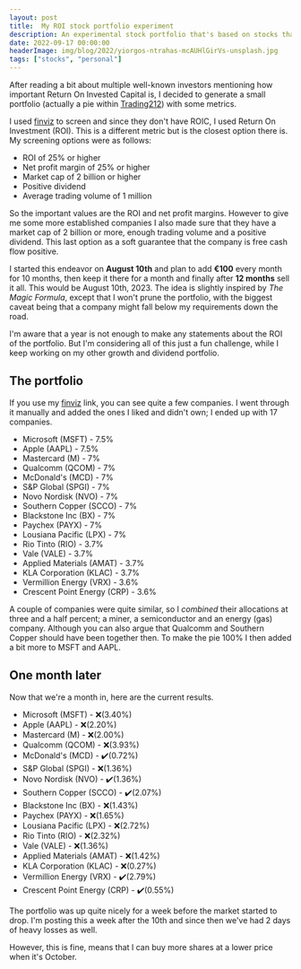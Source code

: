 ```yaml
---
layout: post
title:  My ROI stock portfolio experiment
description: An experimental stock portfolio that's based on stocks that have 25% or higher Return On Investment metrics. 
date: 2022-09-17 00:00:00
headerImage: img/blog/2022/yiorgos-ntrahas-mcAUHlGirVs-unsplash.jpg
tags: ["stocks", "personal"]
---
```


After reading a bit about multiple well-known investors mentioning how important Return On Invested Capital is,
I decided to generate a small portfolio (actually a pie within [Trading212][t]) with some metrics.

I used [finviz][f] to screen and since they don't have ROIC, I used Return On Investment (ROI).
This is a different metric but is the closest option there is. My screening options were as follows:

- ROI of 25% or higher
- Net profit margin of 25% or higher
- Market cap of 2 billion or higher
- Positive dividend
- Average trading volume of 1 million

So the important values are the ROI and net profit margins. However to give me some more established companies
I also made sure that they have a market cap of 2 billion or more, enough trading volume and a positive dividend.
This last option as a soft guarantee that the company is free cash flow positive.

I started this endeavor on **August 10th** and plan to add **€100** every month for 10 months, 
then keep it there for a month and finally after **12 months** sell it all. This would be August 10th, 2023.
The idea is slightly inspired by _The Magic Formula_, except that I won't prune the portfolio, with the biggest caveat
being that a company might fall below my requirements down the road.

I'm aware that a year is not enough to make any statements about the ROI of the portfolio.
But I'm considering all of this just a fun challenge, while I keep working on my other growth and dividend portfolio.

## The portfolio

If you use my [finviz][f] link, you can see quite a few companies. I went through it manually and added the ones I liked and didn't own; 
I ended up with 17 companies.

- Microsoft (MSFT) - 7.5%
- Apple (AAPL) - 7.5%
- Mastercard (M) - 7%
- Qualcomm (QCOM) - 7%
- McDonald's (MCD) - 7%
- S&P Global (SPGI) - 7%
- Novo Nordisk (NVO) - 7%
- Southern Copper (SCCO) - 7%
- Blackstone Inc (BX) - 7%
- Paychex (PAYX) - 7%
- Lousiana Pacific (LPX) - 7%
- Rio Tinto (RIO) - 3.7%
- Vale (VALE) - 3.7%
- Applied Materials (AMAT) - 3.7%
- KLA Corporation (KLAC) - 3.7%
- Vermillion Energy (VRX) - 3.6%
- Crescent Point Energy (CRP) - 3.6%

A couple of companies were quite similar, so I _combined_ their allocations at three and a half percent; a miner, a semiconductor and an energy (gas) company.
Although you can also argue that Qualcomm and Southern Copper should have been together then. To make the pie 100% I then added a bit more to MSFT and AAPL.

## One month later

Now that we're a month in, here are the current results.

- Microsoft (MSFT) - ❌(3.40%)
- Apple (AAPL) - ❌(2.20%)
- Mastercard (M) - ❌(2.00%)
- Qualcomm (QCOM) - ❌(3.93%)
- McDonald's (MCD) - ✔️(0.72%)
- S&P Global (SPGI) - ❌(1.36%)
- Novo Nordisk (NVO) - ✔️(1.36%)
- Southern Copper (SCCO) - ✔️(2.07%)
- Blackstone Inc (BX) - ❌(1.43%)
- Paychex (PAYX) - ❌(1.65%)
- Lousiana Pacific (LPX) - ❌(2.72%)
- Rio Tinto (RIO) - ❌(2.32%)
- Vale (VALE) - ❌(1.36%)
- Applied Materials (AMAT) - ❌(1.42%)
- KLA Corporation (KLAC) - ❌(0.27%)
- Vermillion Energy (VRX) - ✔️(2.79%)
- Crescent Point Energy (CRP) - ✔️(0.55%)

The portfolio was up quite nicely for a week before the market started to drop. 
I'm posting this a week after the 10th and since then we've had 2 days of heavy losses as well.

However, this is fine, means that I can buy more shares at a lower price when it's October.


[f]: https://finviz.com/screener.ashx?v=111&f=cap_midover,fa_div_pos,fa_netmargin_o25,fa_roi_verypos,sh_avgvol_o1000&ft=4
[t]: https://www.trading212.com/invite/HrAs2dFZ